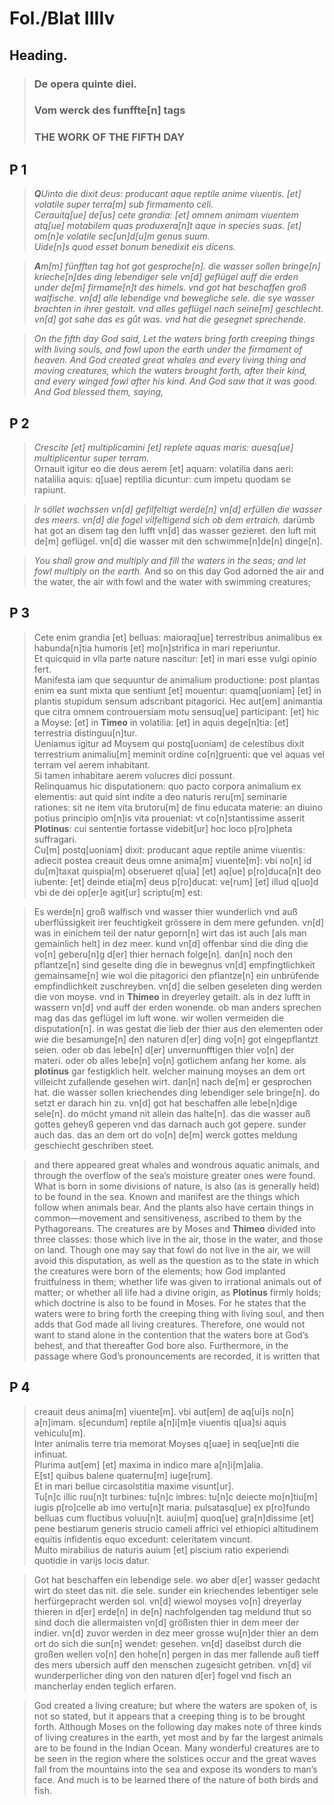 # Fol./Blat IIIIv

## Heading.

>### De opera quinte diei.
>### Vom werck des funffte[n] tags
>### THE WORK OF THE FIFTH DAY 


## P 1

>***Q**Uinto die dixit deus: producant aque reptile anime viuentis. [et] volatile super terra[m] sub firmamento celi.  
Cerauitq[ue] de[us] cete grandia: [et] omnem animam viuentem atq[ue] motabilem quas produxera[n]t aque in species suas. [et] om[n]e volatile sec[un]d[u]m genus suum.  
Uide[n]s quod esset bonum benedixit eis dicens.*

>***A**m[m] fünfften tag hot got gesproche[n]. die wasser sollen bringe[n] krieche[n]des ding lebendiger sele vn[d] geflügel auff die erden under de[m] firmame[n]t des himels. vnd got hat beschaffen groß walfische. vn[d] alle lebendige vnd bewegliche sele. die sye wasser brachten in ihrer gestalt. vnd alles geflügel nach seine[m] geschlecht. vn[d] got sahe das es gůt was. vnd hat die gesegnet sprechende.*

>*On the fifth day God said, Let the waters bring forth creeping things with living souls, and fowl upon the earth under the firmament of heaven. And God created great whales and every living thing and moving creatures, which the waters brought forth, after their kind, and every winged fowl after his kind. And God saw that it was good. And God blessed them, saying,*

## P 2

>*Crescite [et] multiplicamini [et] replete aquas maris: auesq[ue] multiplicentur super terram.*  
Ornauit igitur eo die deus aerem [et] aquam: volatilia dans aeri: natalilia aquis: q[uae] reptilia dicuntur: cum impetu quodam se rapiunt.

>*Ir söllet wachssen vn[d] gefilfeltigt werde[n] vn[d] erfüllen die wasser des meers. vn[d] die fogel vilfeltigend sich ob dem ertraich.* darümb hat got an disem tag den lufft vn[d] das wasser gezieret. den luft mit de[m] geflügel. vn[d] die wasser mit den schwimme[n]de[n] dinge[n].

>*You shall grow and multiply and fill the waters in the seas; and let fowl multiply on the earth.* And so on this day God adorned the air and the water, the air with fowl and the water with swimming creatures; 

## P 3

>Cete enim grandia [et] belluas: maioraq[ue] terrestribus animalibus ex habunda[n]tia humoris [et] mo[n]strifica in mari reperiuntur.  
Et quicquid in vlla parte nature nascitur: [et] in mari esse vulgi opinio fert.  
Manifesta iam que sequuntur de animalium productione: post plantas enim ea sunt mixta que sentiunt [et] mouentur: quamq[uoniam] [et] in plantis stupidum sensum adscribant pitagorici.
Hec aut[em] animantia que citra omnem controuersiam motu sensuq[ue] participant: [et] hic a Moyse: [et] in **Timeo**
in volatilia: [et] in aquis dege[n]tia: [et] terrestria distinguu[n]tur.  
Ueniamus igitur ad Moysem qui postq[uoniam] de celestibus dixit terrestrium  animaliu[m] meminit ordine co[n]gruenti: que vel aquas vel terram vel aerem inhabitant.  
Si tamen inhabitare aerem volucres dici possunt.  
Relinquamus hic disputationem: quo pacto corpora animalium ex elementis: aut quid sint indite a deo naturis reru[m] seminarie rationes: sit ne item vita brutoru[m] de finu educata materie: an diuino potius principio om[n]is vita proueniat: vt co[n]stantissime asserit **Plotinus**: cui sententie fortasse videbit[ur] hoc loco p[ro]pheta suffragari.  
Cu[m] postq[uoniam] dixit: producant aque reptile anime viuentis: adiecit postea creauit deus omne anima[m] viuente[m]: vbi no[n] id du[m]taxat quispia[m] obserueret q[uia] [et] aq[ue] p[ro]duca[n]t deo iubente: [et] deinde etia[m] deus p[ro]ducat: ve[rum] [et] illud q[uo]d vbi de dei op[er]e agit[ur] scriptu[m] est: 


>Es werde[n] groß walfisch vnd wasser thier wunderlich vnd auß uberflüssigkeit irer feuchtigkeit grössere in dem mere gefunden. vn[d] was in einichem teil der natur geporn[n] wirt das ist auch [als man gemainlich helt] in dez meer. kund vn[d] offenbar sind die ding die vo[n] geberu[n]g d[er] thier hernach folge[n]. dan[n] noch den pflantze[n] sind geselte ding die in bewegnus vn[d] empfingtlichkeit gemainsame[n] wie wol die pitagorici den pflantze[n] ein unbrüfende empfindlichkeit zuschreyben. vn[d] die selben geseleten ding werden die von moyse. vnd in **Thimeo** in dreyerley getailt. als in dez lufft in wassern vn[d] vnd auff der erden wonende. ob man anders sprechen mag das das geflügel im luft wone. wir wollen vermeiden die disputation[n]. in was gestat die lieb der thier aus den elementen oder wie die besamunge[n] den naturen d[er] ding vo[n] got eingepflantzt seien. oder ob das lebe[n] d[er] unvernunfftigen thier vo[n] der materi. oder ob alles lebe[n] vo[n] gotlichem anfang her kome. als **plotinus** gar festigklich helt. welcher mainung moyses an dem ort villeicht zufallende gesehen wirt. dan[n] nach de[m] er gesprochen hat. die wasser sollen kriechendes ding lebendiger sele bringe[n]. do setzt er darach hin zu. vn[d] got hat beschaffen alle lebe[n]dige sele[n]. do möcht ymand nit allein das halte[n]. das die wasser auß gottes geheyß geperen vnd das darnach auch got gepere. sunder auch das. das an dem ort do vo[n] de[m] werck gottes meldung geschiecht geschriben steet.

>and there appeared great whales and wondrous aquatic animals, and through the overflow of the sea’s moisture greater ones were found. What is born in some divisions of nature, is also (as is generally held) to be found in the sea. Known and manifest are the things which follow when animals bear. And the plants also have certain things in common—movement and sensitiveness, ascribed to them by the Pythagoreans. The creatures are by Moses and **Thimeo** divided into three classes: those which live in the air, those in the water, and those on land. Though one may say that fowl do not live in the air, we will avoid this disputation, as well as the question as to the state in which the creatures were born of the elements; how God implanted fruitfulness in them; whether life was given to irrational animals out of matter; or whether all life had a divine origin, as **Plotinus** firmly holds; which doctrine is also to be found in Moses. For he states that the waters were to bring forth the creeping thing with living soul, and then adds that God made all living creatures. Therefore, one would not want to stand alone in the contention that the waters bore at God’s behest, and that thereafter God bore also. Furthermore, in the passage where God’s pronouncements are recorded, it is written that 

## P 4

>creauit deus anima[m] viuente[m]. vbi aut[em] de aq[ui]s no[n] a[n]imam. s[ecundum] reptile a[n]i[m]e viuentis q[ua]si aquis vehiculu[m].  
Inter animalis terre tria memorat Moyses q[uae] in seq[ue]nti die infinuat.  
Plurima aut[em] [et] maxima in indico mare a[n]i[m]alia.  
E[st] quibus balene quaternu[m] iuge[rum].  
Et in mari bellue circasolstitia maxime visunt[ur].  
Tu[n]c illic ruu[n]t turbines: tu[n]c imbres: tu[n]c deiecte mo[n]tiu[m] iugis p[ro]celle ab imo vertu[n]t maria. pulsatasq[ue] ex p[ro]fundo belluas cum fluctibus voluu[n]t. auiu[m] quoq[ue]  gra[n]dissime [et] pene bestiarum generis strucio cameli affrici vel ethiopici altitudinem equitis infidentis equo excedunt: celeritatem vincunt.  
Multo mirabilius de naturis auium [et] piscium ratio experiendi 
quotidie in varijs locis datur.

>Got hat beschaffen ein lebendige sele. wo aber d[er] wasser gedacht wirt do steet das nit. die sele. sunder ein kriechendes lebentiger sele herfürgepracht werden sol. vn[d] wiewol moyses vo[n] dreyerlay thieren in d[er] erde[n] in de[n] nachfolgenden tag meldund thut so sind doch die allermaisten vn[d] größisten thier in dem meer der indier. vn[d] zuvor werden in dez meer grosse wu[n]der thier an dem ort do sich die sun[n] wendet: gesehen. vn[d] daselbst durch die großen wellen vo[n] den hohe[n] pergen in das mer fallende auß tieff des mers ubersich auff den menschen zugesicht getriben. vn[d] vil wunderperlicher ding von den naturen d[er] fogel vnd fisch an mancherlay enden teglich erfaren.

>God created a living creature; but where the waters are spoken of, is not so stated, but it appears that a creeping thing is to be brought forth. Although Moses on the following day makes note of three kinds of living creatures in the earth, yet most and by far the largest animals are to be found in the Indian Ocean. Many wonderful creatures are to be seen in the region where the solstices occur and the great waves fall from the mountains into the sea and expose its wonders to man’s face. And much is to be learned there of the nature of both birds and fish. 
